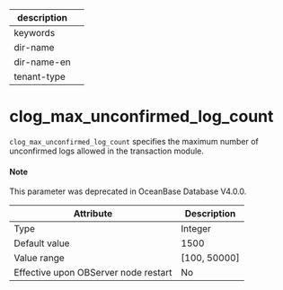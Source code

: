 | description ||
|---|---|
| keywords ||
| dir-name ||
| dir-name-en ||
| tenant-type ||

clog_max_unconfirmed_log_count
===================================================

`clog_max_unconfirmed_log_count` specifies the maximum number of unconfirmed logs allowed in the transaction module.

<main id="notice" type='explain'>
  <h4>Note</h4>
  <p>This parameter was deprecated in OceanBase Database V4.0.0. </p>
</main>


| **Attribute** | **Description** |
|------------------|----------------|
| Type | Integer |
| Default value | 1500 |
| Value range | \[100, 50000\] |
| Effective upon OBServer node restart | No |


